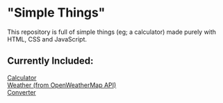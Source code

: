 # "Simple Things"

This repository is full of simple things (eg; a calculator) made purely with HTML, CSS and JavaScript.

## Currently Included:
[Calculator](./calculator/)  
[Weather (from OpenWeatherMap API)](./weather/)  
[Converter](./converter)
